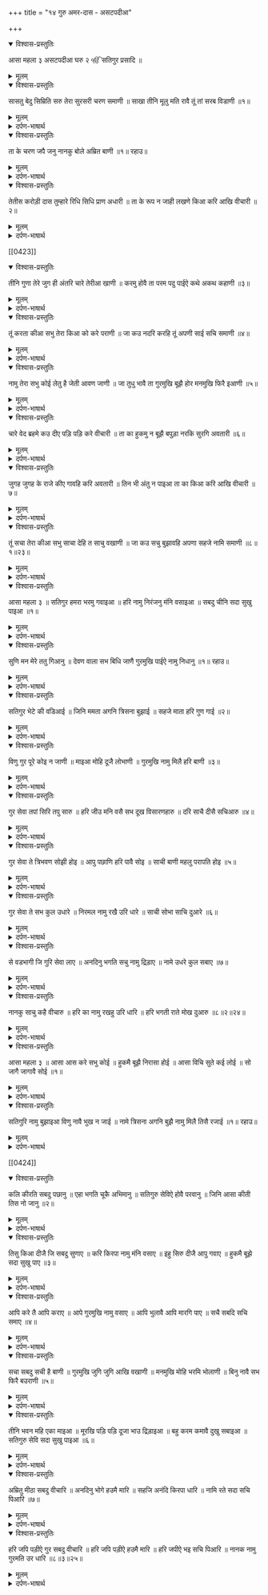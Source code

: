 +++
title = "१४ गुरु अमर-दास - असटपदीआ"

+++
<details open><summary>विश्वास-प्रस्तुतिः</summary>

आसा महला ३ असटपदीआ घरु २ ੴ सतिगुर प्रसादि ॥
</details>

<details><summary>मूलम्</summary>

आसा महला ३ असटपदीआ घरु २ ੴ सतिगुर प्रसादि ॥
</details>

<details open><summary>विश्वास-प्रस्तुतिः</summary>

सासतु बेदु सिम्रिति सरु तेरा सुरसरी चरण समाणी ॥ साखा तीनि मूलु मति रावै तूं तां सरब विडाणी ॥१॥
</details>

<details><summary>मूलम्</summary>

सासतु बेदु सिम्रिति सरु तेरा सुरसरी चरण समाणी ॥ साखा तीनि मूलु मति रावै तूं तां सरब विडाणी ॥१॥
</details>

<details><summary>दर्पण-भाषार्थ</summary>

पद्अर्थ: सर = सरोवर। सुरसरी = गंगा। समाणी = लीनता। साखा तीनि = तीन टहनियों वाली, तीन गुणों वाली माया। मूलु = आदि। साखा तीनि मूलु = त्रिगुणी माया का करता। रावै = सिमरती है। विडाणी = आश्चर्य।1।  
अर्थ: हे प्रभु! तेरा नाम-सरोवर (मेरे वास्ते) शास्त्र-वेद-स्मृतियों (की विचार) है, तेरे चरणों में लीनता (मेरे वास्ते) गंगा (आदि तीर्थ का स्नान) है। हे प्रभु! तू इस सारे आश्चर्य जगत का मालिक है, तू ही त्रिगुणी माया का करता है। मेरी बुद्धि (तेरी याद के आनंद का ही) रस लेती रहती है।1।
</details>

<details open><summary>विश्वास-प्रस्तुतिः</summary>

ता के चरण जपै जनु नानकु बोले अम्रित बाणी ॥१॥ रहाउ॥
</details>

<details><summary>मूलम्</summary>

ता के चरण जपै जनु नानकु बोले अम्रित बाणी ॥१॥ रहाउ॥
</details>

<details><summary>दर्पण-भाषार्थ</summary>

पद्अर्थ: ता के = उस (परमात्मा) के। जनु = दास। अंम्रित बाणी = आत्मिक जीवन देने वाली वाणी।1। रहाउ।  
अर्थ: (हे भाई! प्रभु का) दास नानक उस परमात्मा के चरणों का ध्यान धरे रहता है, आत्मिक जीवन देने वाली उस महिमा की वाणी को उचारता रहता है।1। रहाउ।
</details>

<details open><summary>विश्वास-प्रस्तुतिः</summary>

तेतीस करोड़ी दास तुम्हारे रिधि सिधि प्राण अधारी ॥ ता के रूप न जाही लखणे किआ करि आखि वीचारी ॥२॥
</details>

<details><summary>मूलम्</summary>

तेतीस करोड़ी दास तुम्हारे रिधि सिधि प्राण अधारी ॥ ता के रूप न जाही लखणे किआ करि आखि वीचारी ॥२॥
</details>

<details><summary>दर्पण-भाषार्थ</summary>

पद्अर्थ: अधारी = आसरा। वीचारी = मैं विचार करूँ।2।  
अर्थ: (हे प्रभु! लोगों द्वारा निहित किए हुए) तेतीस करोड़ देवते तेरे ही दास हैं (जिस रिद्धियों-सिद्धयों और प्राणायम सेलोग रीझते हैं उन) रिद्धियों-सिद्धियों व प्राणों का तू ही आसरा है। (हे भाई!) उस परमात्मा के अनेक ही रूपों का बयान नहीं किया जा सकता। मैं क्या कह के उनके बारे में कोई विचार रखूँ?।2।
</details>

[[0423]]
<details open><summary>विश्वास-प्रस्तुतिः</summary>

तीनि गुणा तेरे जुग ही अंतरि चारे तेरीआ खाणी ॥ करमु होवै ता परम पदु पाईऐ कथे अकथ कहाणी ॥३॥
</details>

<details><summary>मूलम्</summary>

तीनि गुणा तेरे जुग ही अंतरि चारे तेरीआ खाणी ॥ करमु होवै ता परम पदु पाईऐ कथे अकथ कहाणी ॥३॥
</details>

<details><summary>दर्पण-भाषार्थ</summary>

पद्अर्थ: जुग अंतरि = जगत में। खाणी = उत्पत्ति का श्रोत (अण्डज, जेरज, सेतज, उतभुज)। करमु = बख्शिश। परम पदु = सबसे ऊँची आत्मिक अवस्था। कथे = कहता है। अकथ = जिसका स्वरूप बयान ना किया जा सके।3।  
अर्थ: हे प्रभु! इस जगत में (माया के) तीन गुण तेरे ही पैदा किए हुए हैं। (जगत उत्पत्ति की) चारों खाणियां तेरी ही रची हुई हैं। तेरी मेहर हो तब ही सबसे ऊँची आत्मिक अवस्था हासिल हो सकती है, तब ही तेरे अकथ स्वरूप की कोई बातें कर सकता है।3।
</details>

<details open><summary>विश्वास-प्रस्तुतिः</summary>

तूं करता कीआ सभु तेरा किआ को करे पराणी ॥ जा कउ नदरि करहि तूं अपणी साई सचि समाणी ॥४॥
</details>

<details><summary>मूलम्</summary>

तूं करता कीआ सभु तेरा किआ को करे पराणी ॥ जा कउ नदरि करहि तूं अपणी साई सचि समाणी ॥४॥
</details>

<details><summary>दर्पण-भाषार्थ</summary>

पद्अर्थ: को पराणी = कोई जीव। जा कउ = जिस पर। साई = वही जीव-स्त्री। सचि = सदा स्थिर नाम में।4।  
अर्थ: हे प्रभु! तू सारी सृष्टि का रचनहार है, सारा जगत तेरा ही पैदा किया हुआ है, तेरे हुक्म के बिना कोई जीव कुछ नहीं कर सकता। जिस जीव-स्त्री पे तू मेहर भरी नजर करता हैवह तेरे सदा-स्थिर नाम में लीन रहती है।4।
</details>

<details open><summary>विश्वास-प्रस्तुतिः</summary>

नामु तेरा सभु कोई लेतु है जेती आवण जाणी ॥ जा तुधु भावै ता गुरमुखि बूझै होर मनमुखि फिरै इआणी ॥५॥
</details>

<details><summary>मूलम्</summary>

नामु तेरा सभु कोई लेतु है जेती आवण जाणी ॥ जा तुधु भावै ता गुरमुखि बूझै होर मनमुखि फिरै इआणी ॥५॥
</details>

<details><summary>दर्पण-भाषार्थ</summary>

पद्अर्थ: जेती = जितनी भी। आवण जाण = जनम मरण में पड़ी हुई दुनिया। गुरमुखि = गुरु की शरण पड़ के। मनमुखि = अपने मन के पीछे चलने वाली सृष्टि। इआणी = मूर्ख।5।  
अर्थ: हे प्रभु! जितनी भी आवागवन में पड़ी हुई सृष्टि है इसमें हरेक जीव (अपनी ओर से) तेरा ही नाम जपता है, पर जब तुझे अच्छा लगता है गुरु की शरण पड़ा हुआ ही कोई जीव (इस भेद को) समझता है। अपने मन के पीछे चलने वाली अन्य मूर्ख दुनिया तो भटकती ही फिरती है।5।
</details>

<details open><summary>विश्वास-प्रस्तुतिः</summary>

चारे वेद ब्रहमे कउ दीए पड़ि पड़ि करे वीचारी ॥ ता का हुकमु न बूझै बपुड़ा नरकि सुरगि अवतारी ॥६॥
</details>

<details><summary>मूलम्</summary>

चारे वेद ब्रहमे कउ दीए पड़ि पड़ि करे वीचारी ॥ ता का हुकमु न बूझै बपुड़ा नरकि सुरगि अवतारी ॥६॥
</details>

<details><summary>दर्पण-भाषार्थ</summary>

पद्अर्थ: ता का = उस (परमात्मा) का। बपुड़ा = बिचारा। नरकि = नर्क में। सुरगि = स्वर्ग में। अवतारी = टिका रहा।6।  
अर्थ: (हे भाई! ब्रहमा इतना बड़ा देवता माना गया है, कहते हैं परमात्मा ने) चारों वेद ब्रहमा को दिए (ब्रहमा ने चारों वेद रचे, वह इन को) बार-बार पढ़के इनकी ही विचार करता रहा। वह बिचारा ना ये समझ सका कि प्रभु का हुक्म मानना ही जीवन-राह है, वह नर्क-स्वर्ग की विचारों में टिका रहा।6।
</details>

<details open><summary>विश्वास-प्रस्तुतिः</summary>

जुगह जुगह के राजे कीए गावहि करि अवतारी ॥ तिन भी अंतु न पाइआ ता का किआ करि आखि वीचारी ॥७॥
</details>

<details><summary>मूलम्</summary>

जुगह जुगह के राजे कीए गावहि करि अवतारी ॥ तिन भी अंतु न पाइआ ता का किआ करि आखि वीचारी ॥७॥
</details>

<details><summary>दर्पण-भाषार्थ</summary>

पद्अर्थ: जुगह जुगह = अनेक जुगों के। कीए = बनाए, पैदा किए। गावहि = (लोग उन्हें) सालाहते हैं। करि = मान के।7।  
अर्थ: (हे भाई! परमात्मा ने राम-कृष्ण आदि) अपने-अपने युगों के महापुरख पैदा किए, लोग उन्हें (परमात्मा का) अवतार मान के सलाहते आ रहे हैं। उन्होंने भी उस परमात्मा के गुणों का अंत ना पाया। (मैं बिचारा क्या हूँ?) मैं क्या कह के उसके गुणों का विचार कर सकता हूँ?।7।
</details>

<details open><summary>विश्वास-प्रस्तुतिः</summary>

तूं सचा तेरा कीआ सभु साचा देहि त साचु वखाणी ॥ जा कउ सचु बुझावहि अपणा सहजे नामि समाणी ॥८॥१॥२३॥
</details>

<details><summary>मूलम्</summary>

तूं सचा तेरा कीआ सभु साचा देहि त साचु वखाणी ॥ जा कउ सचु बुझावहि अपणा सहजे नामि समाणी ॥८॥१॥२३॥
</details>

<details><summary>दर्पण-भाषार्थ</summary>

पद्अर्थ: सचा = सदा कायम रहने वाला। साचा = सदा स्थिर प्रभु का रूप। साचु = सदा स्थिर नाम। सहजे = सहज ही, आत्मिक अडोलता में। नामि = नाम में।8।  
अर्थ: हे प्रभु! तू सदा कायम रहने वाला है, तेरा पैदा किया हुआ जगत तेरी सदा-स्थिर हस्ती का स्वरूप है। अगर तू खुद (अपने नाम की दाति) दे, तो ही मैं तेरा सदा-स्थिर नाम उचार सकता हूँ। हे प्रभु! जिस मनुष्य को तू अपना सदा-स्थिर नाम जपने की सूझ बख्शता है वह मनुष्य आत्मिक अडोलता में टिक के तेरे नाम में लीन रहता है।8।1।23।
</details>

<details open><summary>विश्वास-प्रस्तुतिः</summary>

आसा महला ३ ॥ सतिगुर हमरा भरमु गवाइआ ॥ हरि नामु निरंजनु मंनि वसाइआ ॥ सबदु चीनि सदा सुखु पाइआ ॥१॥
</details>

<details><summary>मूलम्</summary>

आसा महला ३ ॥ सतिगुर हमरा भरमु गवाइआ ॥ हरि नामु निरंजनु मंनि वसाइआ ॥ सबदु चीनि सदा सुखु पाइआ ॥१॥
</details>

<details><summary>दर्पण-भाषार्थ</summary>

पद्अर्थ: भरमु = भटकना। निरंजनु = (निर+अंजन) माया की कालिख से रहित। मंनि = मन में। चीन्हि = परख के।1।  
अर्थ: (हे भाई!) गुरु ने मेरी भटकना समाप्त कर दी है, निर्लिप प्रभु का नाम मेरे मन में बसा दिया है, जब मैं गुरु के शब्द को पहचान के (शब्द की कद्र समझ के) सदा टिके रहने वाला आत्मिक आनंद ले रहा हूँ।1।
</details>

<details open><summary>विश्वास-प्रस्तुतिः</summary>

सुणि मन मेरे ततु गिआनु ॥ देवण वाला सभ बिधि जाणै गुरमुखि पाईऐ नामु निधानु ॥१॥ रहाउ॥
</details>

<details><summary>मूलम्</summary>

सुणि मन मेरे ततु गिआनु ॥ देवण वाला सभ बिधि जाणै गुरमुखि पाईऐ नामु निधानु ॥१॥ रहाउ॥
</details>

<details><summary>दर्पण-भाषार्थ</summary>

पद्अर्थ: मन = हे मन! ततु = अस्लियत। बिधि = हालत। गुरमुखि = गुरु की शरण पड़ के। निधानु = खजाना।1। रहाउ।  
अर्थ: हे मेरे मन! (परमात्मा के बारे में ये) सच्चाई सुन (ये) जानने की बात सुन- वह सारे पदार्थ देने की सामर्थ्य वाला परमात्मा हरेक ढंग जानता है। (सारे सुखों का) खजाना (उसका) नाम गुरु की शरण पड़ने से मिलता है।1। रहाउ।
</details>

<details open><summary>विश्वास-प्रस्तुतिः</summary>

सतिगुर भेटे की वडिआई ॥ जिनि ममता अगनि त्रिसना बुझाई ॥ सहजे माता हरि गुण गाई ॥२॥
</details>

<details><summary>मूलम्</summary>

सतिगुर भेटे की वडिआई ॥ जिनि ममता अगनि त्रिसना बुझाई ॥ सहजे माता हरि गुण गाई ॥२॥
</details>

<details><summary>दर्पण-भाषार्थ</summary>

पद्अर्थ: भेटे = मिले। जिनि = जिस (गुरु) ने। ममता = अपनत्व। सहजे = आत्मिक अडोलता में।2।  
अर्थ: (हे मेरे मन!) गुरु को मिलने (से पैदा हुई) आत्मिक उच्चता (की बात सुन) कि उस गुरु ने (जिस मनुष्य की) अपनत्व दूर कर दी तृष्णा की आग बुझा दी, वह मनुष्य आत्मिक अडोलता में मस्त रह के परमात्मा की महिमा के गीत गाता रहता है।2।
</details>

<details open><summary>विश्वास-प्रस्तुतिः</summary>

विणु गुर पूरे कोइ न जाणी ॥ माइआ मोहि दूजै लोभाणी ॥ गुरमुखि नामु मिलै हरि बाणी ॥३॥
</details>

<details><summary>मूलम्</summary>

विणु गुर पूरे कोइ न जाणी ॥ माइआ मोहि दूजै लोभाणी ॥ गुरमुखि नामु मिलै हरि बाणी ॥३॥
</details>

<details><summary>दर्पण-भाषार्थ</summary>

पद्अर्थ: जाणी = जानता। मोहि = मोह में।3।  
अर्थ: (हे मेरे मन!) गुरु को मिले बिना कोई मनुष्य (प्रभु के बारे में तत्व-ज्ञान) नहीं जान सकता (क्योंकि गुरु की शरण पड़े बिना) मनुष्य माया के मोह में और ही लोभों में फसा रहता है। गुरु की शरण पड़े रहने पर ही नाम मिलता है, प्रभु की महिमा की वाणी (की कद्र) पड़ती है।3।
</details>

<details open><summary>विश्वास-प्रस्तुतिः</summary>

गुर सेवा तपां सिरि तपु सारु ॥ हरि जीउ मनि वसै सभ दूख विसारणहारु ॥ दरि साचै दीसै सचिआरु ॥४॥
</details>

<details><summary>मूलम्</summary>

गुर सेवा तपां सिरि तपु सारु ॥ हरि जीउ मनि वसै सभ दूख विसारणहारु ॥ दरि साचै दीसै सचिआरु ॥४॥
</details>

<details><summary>दर्पण-भाषार्थ</summary>

पद्अर्थ: तपां सिरि = सारे तपों के सिर पर। सारु = श्रेष्ठ। मनि = मन में। दरि = दर पे। सचिआरु = सही रास्ते पर।4।  
अर्थ: (हे मेरे मन!) गुरु की बताई सेवा सबसे श्रेष्ठ तप है। सारे दुख दूर करने वाला परमात्मा (गुरु की कृपा से ही) मन में आ बसता है, और मनुष्य सदा-स्थिर रहने वाले परमात्मा के दर पर सुर्ख-रू दिखता है।4।
</details>

<details open><summary>विश्वास-प्रस्तुतिः</summary>

गुर सेवा ते त्रिभवण सोझी होइ ॥ आपु पछाणि हरि पावै सोइ ॥ साची बाणी महलु परापति होइ ॥५॥
</details>

<details><summary>मूलम्</summary>

गुर सेवा ते त्रिभवण सोझी होइ ॥ आपु पछाणि हरि पावै सोइ ॥ साची बाणी महलु परापति होइ ॥५॥
</details>

<details><summary>दर्पण-भाषार्थ</summary>

पद्अर्थ: आपु = अपने आत्मिक जीवन को। महलु = प्रभु चरणों में निवास।5।  
अर्थ: (हे मेरे मन!) गुरु की बताई सेवा की इनायत से तीनों भवनों में व्यापक परमात्मा की सूझ प्राप्त होती है और वह मनुष्य अपना आत्मिक जीवन पड़ताल के परमात्मा को मिल लेता है। सदा स्थिर रहने वाले परमात्मा की महिमा की वाणी की इनायत से उसे परमात्मा के चरणों में जगह मिल जाती है।5।
</details>

<details open><summary>विश्वास-प्रस्तुतिः</summary>

गुर सेवा ते सभ कुल उधारे ॥ निरमल नामु रखै उरि धारे ॥ साची सोभा साचि दुआरे ॥६॥
</details>

<details><summary>मूलम्</summary>

गुर सेवा ते सभ कुल उधारे ॥ निरमल नामु रखै उरि धारे ॥ साची सोभा साचि दुआरे ॥६॥
</details>

<details><summary>दर्पण-भाषार्थ</summary>

पद्अर्थ: ते = साथ। उधारे = विकारों से बचा लेता है। उरि = हृदय में। साचि दुआरे = सदा स्थिर दर पर।6।  
अर्थ: (हे मेरे मन!) गुरु की बताई सेवा का सदका मनुष्य अपनी सारी कुलों को भी बिकारों से बचा लेता है, मनुष्य परमात्मा के पवित्र नाम को अपने हृदय में टिकाए रखता है, उसको सदा स्थिर रहने वाले परमात्मा के दर पर सदा टिकवीं बड़ाई मिल जाती है।6।
</details>

<details open><summary>विश्वास-प्रस्तुतिः</summary>

से वडभागी जि गुरि सेवा लाए ॥ अनदिनु भगति सचु नामु द्रिड़ाए ॥ नामे उधरे कुल सबाए ॥७॥
</details>

<details><summary>मूलम्</summary>

से वडभागी जि गुरि सेवा लाए ॥ अनदिनु भगति सचु नामु द्रिड़ाए ॥ नामे उधरे कुल सबाए ॥७॥
</details>

<details><summary>दर्पण-भाषार्थ</summary>

पद्अर्थ: जि = जो। गुरि = गुरु ने। अनदिनु = हररोज। कुल = खानदान। सबाए = सभी।7।  
अर्थ: (हे मेरे मन!) उन मनुष्यों को बहुत भाग्यशाली (समझो) जिन्हें गुरु ने परमात्मा की सेवा-भक्ति में जोड़ दिया। गुरु उनके हृदय में हर वक्त परमात्मा की भक्ति और सदा-स्थिर नाम का स्मरण पक्का कर देता है। (हे मन!) हरि-नाम की इनायत से, उनके सारे कुल भी विकारों से बच जाते हैं।7।
</details>

<details open><summary>विश्वास-प्रस्तुतिः</summary>

नानकु साचु कहै वीचारु ॥ हरि का नामु रखहु उरि धारि ॥ हरि भगती राते मोख दुआरु ॥८॥२॥२४॥
</details>

<details><summary>मूलम्</summary>

नानकु साचु कहै वीचारु ॥ हरि का नामु रखहु उरि धारि ॥ हरि भगती राते मोख दुआरु ॥८॥२॥२४॥
</details>

<details><summary>दर्पण-भाषार्थ</summary>

पद्अर्थ: नानकु कहै = नानक कहता है। साचु = अटल। धारि = टिका के। मोख दुआर = मुकती का दरवाजा।8।  
अर्थ: (हे भाई!) नानक (तुझे) अटल (नियम की) विचार बताता है (और वह विचार ये है कि) परमात्मा का नाम सदा अपने हृदय में टिकाए रख। जो मनुष्य परमात्मा की भक्ति (के रंग) में रंगे जाते हैं उनको (विकारों से) खलासी पाने का दरवाजा मिल जाता है।8।2।24।
</details>

<details open><summary>विश्वास-प्रस्तुतिः</summary>

आसा महला ३ ॥ आसा आस करे सभु कोई ॥ हुकमै बूझै निरासा होई ॥ आसा विचि सुते कई लोई ॥ सो जागै जागावै सोई ॥१॥
</details>

<details><summary>मूलम्</summary>

आसा महला ३ ॥ आसा आस करे सभु कोई ॥ हुकमै बूझै निरासा होई ॥ आसा विचि सुते कई लोई ॥ सो जागै जागावै सोई ॥१॥
</details>

<details><summary>दर्पण-भाषार्थ</summary>

पद्अर्थ: आसा आस करे = आशाएं ही आशाएं बनाता है। सभ कोई = हरेक जीव। निरासा = आशाओं से स्वतंत्र। लोई = लोग। सोई = वह स्वयं ही।1।  
अर्थ: (हे भाई! दुनिया में) हरेक जीव आशाएं ही आशाएं बनाता रहता है। जो मनुष्य परमात्मा की रजा को समझ लेता है वह आशाओं के जाल में से निकल जाता है। (हे भाई!) बेअंत दुनिया आशाओं (के जाल) में (फंस के माया के मोह की नींद में) सो रही है। वही मनुष्य (इस नींद में से) जागता है जिस को (गुरु की शरण में ला के) परमात्मा स्वयं जगाता है।1।
</details>

<details open><summary>विश्वास-प्रस्तुतिः</summary>

सतिगुरि नामु बुझाइआ विणु नावै भुख न जाई ॥ नामे त्रिसना अगनि बुझै नामु मिलै तिसै रजाई ॥१॥ रहाउ॥
</details>

<details><summary>मूलम्</summary>

सतिगुरि नामु बुझाइआ विणु नावै भुख न जाई ॥ नामे त्रिसना अगनि बुझै नामु मिलै तिसै रजाई ॥१॥ रहाउ॥
</details>

<details><summary>दर्पण-भाषार्थ</summary>

पद्अर्थ: सतिगुरि = गुरु ने। नामे = नाम से ही। तिसै रजाई = उस परमात्मा की रजा से ही।1। रहाउ।  
अर्थ: (हे भाई! माया की) तृष्णा की अग्नि परमात्मा के नाम से ही बुझती है, ये नाम उस मालिक की रजा के अनुसार मिलता है (गुरु के द्वारा)। गुरु ने (जिस को) हरि-नाम (स्मरणा) सिखा दिया (उसकी माया वाली भूख मिट गई)। (हे भाई!) हरि-नाम के बिना (माया वाली) भूख दूर नहीं होती।1। रहाउ।
</details>

[[0424]]
<details open><summary>विश्वास-प्रस्तुतिः</summary>

कलि कीरति सबदु पछानु ॥ एहा भगति चूकै अभिमानु ॥ सतिगुरु सेविऐ होवै परवानु ॥ जिनि आसा कीती तिस नो जानु ॥२॥
</details>

<details><summary>मूलम्</summary>

कलि कीरति सबदु पछानु ॥ एहा भगति चूकै अभिमानु ॥ सतिगुरु सेविऐ होवै परवानु ॥ जिनि आसा कीती तिस नो जानु ॥२॥
</details>

<details><summary>दर्पण-भाषार्थ</summary>

पद्अर्थ: कीरति = महिमा। कलि = इस जगत में। चूकै = खत्म होता है। सेविऐ = सेवा करने से। जिनि = जिस परमात्मा ने।2।  
अर्थ: (हे भाई! इस विकार-ग्रसित) जगत में परमात्मा की महिमा करता रह, गुरु के शब्द से जान-पहचान बनाए रख। परमात्मा की भक्ति ही है (जिसकी इनायत से मन में से) अहंकार दूर होता है, और गुरु की बताई सेवा करने से मनुष्य परमात्मा की हजूरी में स्वीकार हो जाता है। (हे भाई! इन आशाओं के जाल में से निकलने के लिए) उस परमात्मा से गहरी सांझ बना जिसने आशा (मनुष्य के मन में) पैदा की है।2।
</details>

<details open><summary>विश्वास-प्रस्तुतिः</summary>

तिसु किआ दीजै जि सबदु सुणाए ॥ करि किरपा नामु मंनि वसाए ॥ इहु सिरु दीजै आपु गवाए ॥ हुकमै बूझे सदा सुखु पाए ॥३॥
</details>

<details><summary>मूलम्</summary>

तिसु किआ दीजै जि सबदु सुणाए ॥ करि किरपा नामु मंनि वसाए ॥ इहु सिरु दीजै आपु गवाए ॥ हुकमै बूझे सदा सुखु पाए ॥३॥
</details>

<details><summary>दर्पण-भाषार्थ</summary>

पद्अर्थ: तिसु = उस (गुरु) को। दीजै = दें। जि = जो। मंनि = मनि, मन में। आपु = स्वै भाव, अहंम्। गवाइ = गवा के।3।  
अर्थ: (हे भाई!) जो (गुरु अपना) शब्द सुनाता है और मेहर करके परमात्मा का नाम (हमारे) मन में बसाता है उसे कौन सी भेटा देनी चाहिए? (हे भाई!) स्वै भाव दूर करके अपना ये सिर (गुरु के आगे) भेट करना चाहिए (जो मनुष्य अपने आप को गुरु के हवाले करता है वह) परमात्मा की रजा को समझ के सदा आत्मिक आनंद में रहता है।3।
</details>

<details open><summary>विश्वास-प्रस्तुतिः</summary>

आपि करे तै आपि कराए ॥ आपे गुरमुखि नामु वसाए ॥ आपि भुलावै आपि मारगि पाए ॥ सचै सबदि सचि समाए ॥४॥
</details>

<details><summary>मूलम्</summary>

आपि करे तै आपि कराए ॥ आपे गुरमुखि नामु वसाए ॥ आपि भुलावै आपि मारगि पाए ॥ सचै सबदि सचि समाए ॥४॥
</details>

<details><summary>दर्पण-भाषार्थ</summary>

पद्अर्थ: तै = और। गुरमुखि = गुरु के द्वारा। मारगि = रास्ते पर। सबदि = शब्द द्वारा। सचि = सदा-स्थिर प्रभु में।4।  
अर्थ: (हे भाई! सब जीवों में व्यापक हो के) परमात्मा सब कुछ स्वयं ही कर रहा है, और स्वयं ही जीवों से करवाता है। वह स्वयं ही गुरु के द्वारा (मनुष्य के मन में अपना) नाम बसाता है। परमात्मा स्वयं ही कुमार्ग पर डालता है स्वयं ही सही रास्ते पर लाता है (जिसे सही रास्ते पर लाता है वह मनुष्य) सदा-स्थिर प्रभु की महिमा के शब्द में जुड़ के सदा-स्थिर हरि-नाम में लीन रहता है।4।
</details>

<details open><summary>विश्वास-प्रस्तुतिः</summary>

सचा सबदु सची है बाणी ॥ गुरमुखि जुगि जुगि आखि वखाणी ॥ मनमुखि मोहि भरमि भोलाणी ॥ बिनु नावै सभ फिरै बउराणी ॥५॥
</details>

<details><summary>मूलम्</summary>

सचा सबदु सची है बाणी ॥ गुरमुखि जुगि जुगि आखि वखाणी ॥ मनमुखि मोहि भरमि भोलाणी ॥ बिनु नावै सभ फिरै बउराणी ॥५॥
</details>

<details><summary>दर्पण-भाषार्थ</summary>

पद्अर्थ: जुगि जुगि = हरेक युग में। गुरमुखि = गुरु के सन्मुख रहने वाला मनुष्य। मनमुखि = अपने मन के पीछे चलने वाला। मोहि = मोह में। भरमि = भटकना में। बउराणी = कमली, पागल।5।  
अर्थ: (हे भाई!) सदा-स्थिर प्रभु की महिमा का शब्द ही सदा स्थिर प्रभु के महिमा की वाणी ही हरेक युग में दुनिया गुरु के माध्यम से उचारती आई है (और माया के मोह के भ्रम से बचती आई है)। पर, अपने मन के पीछे चलने वाला मनुष्य (हरेक युग में ही) माया के मोह में फसा रहा, माया की भटकना में पड़ के गलत रास्ते पर पड़ा रहा। (हे भाई!) परमात्मा के नाम से टूट के (हरेक युग में ही) पागल हो के दुनिया भटकती रही है।5।
</details>

<details open><summary>विश्वास-प्रस्तुतिः</summary>

तीनि भवन महि एका माइआ ॥ मूरखि पड़ि पड़ि दूजा भाउ द्रिड़ाइआ ॥ बहु करम कमावै दुखु सबाइआ ॥ सतिगुरु सेवि सदा सुखु पाइआ ॥६॥
</details>

<details><summary>मूलम्</summary>

तीनि भवन महि एका माइआ ॥ मूरखि पड़ि पड़ि दूजा भाउ द्रिड़ाइआ ॥ बहु करम कमावै दुखु सबाइआ ॥ सतिगुरु सेवि सदा सुखु पाइआ ॥६॥
</details>

<details><summary>दर्पण-भाषार्थ</summary>

पद्अर्थ: मूरखि = मूर्ख ने। करम = (निहित धार्मिक) कर्म। सबाइआ = सारा ही।6।  
अर्थ: (हे भाई!) तीनों ही भवनों में एक ही माया का प्रभाव चला आ रहा है। मूर्ख मनुष्य ने (गुरु से टूट के स्मृतियों-शास्त्रों आदि को) पढ़-पढ़ के (अपने अंदर बल्कि) माया का प्यार ही पक्का किया। मूर्ख मनुष्य (गुरु से टूट के शास्त्रों अनुसार निहित) अनेक धार्मिक कर्म करता है और निरा दुख ही सहेड़ता है। गुरूकी बताई सेवा करके ही मनुष्य सदा टिके रहने वाले आत्मिक आनंद का रस लेता है।6।
</details>

<details open><summary>विश्वास-प्रस्तुतिः</summary>

अम्रितु मीठा सबदु वीचारि ॥ अनदिनु भोगे हउमै मारि ॥ सहजि अनंदि किरपा धारि ॥ नामि रते सदा सचि पिआरि ॥७॥
</details>

<details><summary>मूलम्</summary>

अम्रितु मीठा सबदु वीचारि ॥ अनदिनु भोगे हउमै मारि ॥ सहजि अनंदि किरपा धारि ॥ नामि रते सदा सचि पिआरि ॥७॥
</details>

<details><summary>दर्पण-भाषार्थ</summary>

पद्अर्थ: अंम्रित सबदु = आत्मिक जीवन देने वाला शब्द। मारि = मार के। सहजि = आत्मिक अडोलता में। अनंदि = आनंद में। नामि = नाम मे। रते = रंगे हुए। सचि = सदा स्थिर में। पिआरि = प्यार में।7।  
अर्थ: हे भाई! गुरु के शब्द को विचार के (और, अपने अंदर से) अहंकार दूर करके (भाग्यशाली मनुष्य) आत्मिक जीवन देने वाला स्वादिष्ट नाम रस हर वक्त पा सकता है। (गुरु) कृपा करके उसको आत्मिक अडोलता में आत्मिक आनंद में टिकाए रखता है। (हे भाई!) परमात्मा के नाम-रंग में रंगे हुए मनुष्य सदा प्रभु-प्यार में मगन रहते हैं सदा-स्थिर हरि-नाम में लीन रहते हैं।7।
</details>

<details open><summary>विश्वास-प्रस्तुतिः</summary>

हरि जपि पड़ीऐ गुर सबदु वीचारि ॥ हरि जपि पड़ीऐ हउमै मारि ॥ हरि जपीऐ भइ सचि पिआरि ॥ नानक नामु गुरमति उर धारि ॥८॥३॥२५॥
</details>

<details><summary>मूलम्</summary>

हरि जपि पड़ीऐ गुर सबदु वीचारि ॥ हरि जपि पड़ीऐ हउमै मारि ॥ हरि जपीऐ भइ सचि पिआरि ॥ नानक नामु गुरमति उर धारि ॥८॥३॥२५॥
</details>

<details><summary>दर्पण-भाषार्थ</summary>

पद्अर्थ: जपि = जन के, जपें। वीचारि = विचार के। भइ = भय में।8।  
अर्थ: हे भाई! गुरु के शब्द को अपनी सोच-मण्डल में टिका के (और अंदर से) अहंकार दूर करके परमात्मा के नाम का ही जाप करना चाहिए परमात्मा का नाम ही पढ़ना चाहिए, परमात्मा के डर-अदब में रहके सदा-स्थिर हरि के प्रेम में मस्त हो के हरि-नाम का जाप ही करना चाहिए।  
हे नानक! (कह: हे भाई!) गुरु की मति ले कर परमात्मा का नाम अपने हृदय में टिकाए रख।8।3।25।
</details>
